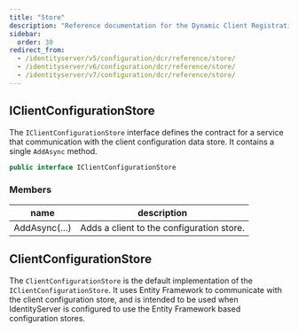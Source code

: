 ```yaml
---
title: "Store"
description: "Reference documentation for the Dynamic Client Registration (DCR) store interfaces and implementations used to manage client configurations in IdentityServer"
sidebar:
  order: 30
redirect_from:
  - /identityserver/v5/configuration/dcr/reference/store/
  - /identityserver/v6/configuration/dcr/reference/store/
  - /identityserver/v7/configuration/dcr/reference/store/
---
```


## IClientConfigurationStore

The `IClientConfigurationStore` interface defines the contract for a service
that communication with the client configuration data store. It contains a
single `AddAsync` method.

```csharp
public interface IClientConfigurationStore
```

### Members

| name        | description                               |
|-------------|-------------------------------------------|
| AddAsync(…) | Adds a client to the configuration store. |

## ClientConfigurationStore

The `ClientConfigurationStore` is the default implementation of the `IClientConfigurationStore`. It uses Entity Framework to communicate with the client configuration store, and is intended to be used when IdentityServer is configured to use the Entity Framework based configuration stores. 
